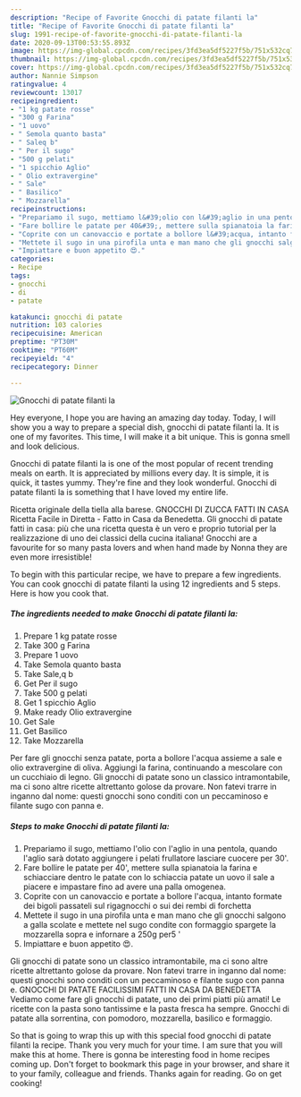 ```yaml
---
description: "Recipe of Favorite Gnocchi di patate filanti la"
title: "Recipe of Favorite Gnocchi di patate filanti la"
slug: 1991-recipe-of-favorite-gnocchi-di-patate-filanti-la
date: 2020-09-13T00:53:55.893Z
image: https://img-global.cpcdn.com/recipes/3fd3ea5df5227f5b/751x532cq70/gnocchi-di-patate-filanti-la-recipe-main-photo.jpg
thumbnail: https://img-global.cpcdn.com/recipes/3fd3ea5df5227f5b/751x532cq70/gnocchi-di-patate-filanti-la-recipe-main-photo.jpg
cover: https://img-global.cpcdn.com/recipes/3fd3ea5df5227f5b/751x532cq70/gnocchi-di-patate-filanti-la-recipe-main-photo.jpg
author: Nannie Simpson
ratingvalue: 4
reviewcount: 13017
recipeingredient:
- "1 kg patate rosse"
- "300 g Farina"
- "1 uovo"
- " Semola quanto basta"
- " Saleq b"
- " Per il sugo"
- "500 g pelati"
- "1 spicchio Aglio"
- " Olio extravergine"
- " Sale"
- " Basilico"
- " Mozzarella"
recipeinstructions:
- "Prepariamo il sugo, mettiamo l&#39;olio con l&#39;aglio in una pentola, quando l&#39;aglio sarà dotato aggiungere i pelati frullatore lasciare cuocere per 30&#39;."
- "Fare bollire le patate per 40&#39;, mettere sulla spianatoia la farina e schiacciare dentro le patate con lo schiaccia patate un uovo il sale a piacere e impastare fino ad avere una palla omogenea."
- "Coprite con un canovaccio e portate a bollore l&#39;acqua, intanto formate dei bigoli passateli sul rigagnocchi o sui dei rembi di forchetta"
- "Mettete il sugo in una pirofila unta e man mano che gli gnocchi salgono a galla scolate e mettete nel sugo condite con formaggio spargete la mozzarella sopra e infornare a 250g per5 &#39;"
- "Impiattare e buon appetito 😍."
categories:
- Recipe
tags:
- gnocchi
- di
- patate

katakunci: gnocchi di patate 
nutrition: 103 calories
recipecuisine: American
preptime: "PT30M"
cooktime: "PT60M"
recipeyield: "4"
recipecategory: Dinner

---
```



![Gnocchi di patate filanti la](https://img-global.cpcdn.com/recipes/3fd3ea5df5227f5b/751x532cq70/gnocchi-di-patate-filanti-la-recipe-main-photo.jpg)

Hey everyone, I hope you are having an amazing day today. Today, I will show you a way to prepare a special dish, gnocchi di patate filanti la. It is one of my favorites. This time, I will make it a bit unique. This is gonna smell and look delicious.

Gnocchi di patate filanti la is one of the most popular of recent trending meals on earth. It is appreciated by millions every day. It is simple, it is quick, it tastes yummy. They're fine and they look wonderful. Gnocchi di patate filanti la is something that I have loved my entire life.

Ricetta originale della tiella alla barese. GNOCCHI DI ZUCCA FATTI IN CASA Ricetta Facile in Diretta - Fatto in Casa da Benedetta. Gli gnocchi di patate fatti in casa: più che una ricetta questa è un vero e proprio tutorial per la realizzazione di uno dei classici della cucina italiana! Gnocchi are a favourite for so many pasta lovers and when hand made by Nonna they are even more irresistible!


To begin with this particular recipe, we have to prepare a few ingredients. You can cook gnocchi di patate filanti la using 12 ingredients and 5 steps. Here is how you cook that.

<!--inarticleads1-->

##### The ingredients needed to make Gnocchi di patate filanti la:

1. Prepare 1 kg patate rosse
1. Take 300 g Farina
1. Prepare 1 uovo
1. Take  Semola quanto basta
1. Take  Sale,q b
1. Get  Per il sugo
1. Take 500 g pelati
1. Get 1 spicchio Aglio
1. Make ready  Olio extravergine
1. Get  Sale
1. Get  Basilico
1. Take  Mozzarella


Per fare gli gnocchi senza patate, porta a bollore l&#39;acqua assieme a sale e olio extravergine di oliva. Aggiungi la farina, continuando a mescolare con un cucchiaio di legno. Gli gnocchi di patate sono un classico intramontabile, ma ci sono altre ricette altrettanto golose da provare. Non fatevi trarre in inganno dal nome: questi gnocchi sono conditi con un peccaminoso e filante sugo con panna e. 

<!--inarticleads2-->

##### Steps to make Gnocchi di patate filanti la:

1. Prepariamo il sugo, mettiamo l&#39;olio con l&#39;aglio in una pentola, quando l&#39;aglio sarà dotato aggiungere i pelati frullatore lasciare cuocere per 30&#39;.
1. Fare bollire le patate per 40&#39;, mettere sulla spianatoia la farina e schiacciare dentro le patate con lo schiaccia patate un uovo il sale a piacere e impastare fino ad avere una palla omogenea.
1. Coprite con un canovaccio e portate a bollore l&#39;acqua, intanto formate dei bigoli passateli sul rigagnocchi o sui dei rembi di forchetta
1. Mettete il sugo in una pirofila unta e man mano che gli gnocchi salgono a galla scolate e mettete nel sugo condite con formaggio spargete la mozzarella sopra e infornare a 250g per5 &#39;
1. Impiattare e buon appetito 😍.


Gli gnocchi di patate sono un classico intramontabile, ma ci sono altre ricette altrettanto golose da provare. Non fatevi trarre in inganno dal nome: questi gnocchi sono conditi con un peccaminoso e filante sugo con panna e. GNOCCHI DI PATATE FACILISSIMI FATTI IN CASA DA BENEDETTA Vediamo come fare gli gnocchi di patate, uno dei primi piatti più amati! Le ricette con la pasta sono tantissime e la pasta fresca ha sempre. Gnocchi di patate alla sorrentina, con pomodoro, mozzarella, basilico e formaggio. 

So that is going to wrap this up with this special food gnocchi di patate filanti la recipe. Thank you very much for your time. I am sure that you will make this at home. There is gonna be interesting food in home recipes coming up. Don't forget to bookmark this page in your browser, and share it to your family, colleague and friends. Thanks again for reading. Go on get cooking!
